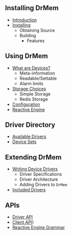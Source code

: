 ## Installing DrMem

- [Introduction](INTRODUCTION.md)
- [Installing](INSTALLING.md)
  - Obtaining Source
  - Building
    - Features

## Using DrMem

- [What are Devices?](DEVICES.md)
  - Meta-information
  - Readable/Settable
  - Alarm limits
- [Storage Choices](BACKENDS.md)
  - Simple Storage
  - Redis Storage
- [Configuration](CONFIGURATION.md)
- [Reactive Engine](REACTIVE_ENGINE.md)

## Driver Directory

- [Available Drivers](DRIVER_LIST.md)
- [Device Sets](DEVICE_SETS.md)

## Extending DrMem

- [Writing Device Drivers](DRIVER_TUTORIAL.md)
  - Driver Specifications
  - Driver Architecture
  - Adding Drivers to `DrMem`
- [Included Drivers](DRIVER_TABLE.md)

## APIs

- [Driver API](DRIVER_API.md)
- [Client API](CLIENT_API.md))
- [Reactive Engine Grammar](RE_GRAMMAR.md)

